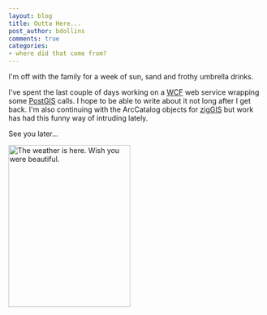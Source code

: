 ```yaml
---
layout: blog
title: Outta Here...
post_author: bdollins
comments: true
categories:
- where did that come from?
---
```


I'm off with the family for a week of sun, sand and frothy umbrella drinks. 

I've spent the last couple of days working on a <a href="http://msdn2.microsoft.com/en-us/netframework/aa663324.aspx">WCF</a> web service wrapping some <a href="http://postgis.refractions.net/">PostGIS</a> calls. I hope to be able to write about it not long after I get back. I'm also continuing with the ArcCatalog objects for <a href="http://code.google.com/p/ziggis">zigGIS</a> but work has had this funny way of intruding lately.

See you later...

<img alt="The weather is here. Wish you were beautiful." height="320" src="http://www.performance-vision.com/california/royal-palm.JPG" width="240" />